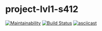 # project-lvl1-s412
[![Maintainability](https://api.codeclimate.com/v1/badges/7e0688e471eb48756f10/maintainability)](https://codeclimate.com/github/euhoo/project-lvl1-s412/maintainability)
[![Build Status](https://travis-ci.org/euhoo/project-lvl1-s412.svg?branch=master)](https://travis-ci.org/euhoo/project-lvl1-s412)
[![asciicast](https://asciinema.org/a/PBIhv9h6Qwg7tu9s1iQC5kvLb.svg)](https://asciinema.org/a/PBIhv9h6Qwg7tu9s1iQC5kvLb)